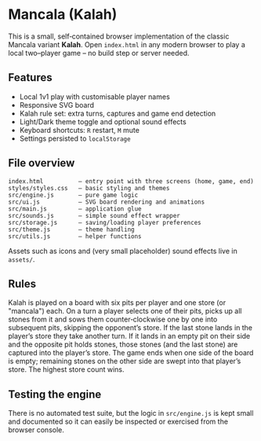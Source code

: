 # Mancala (Kalah)

This is a small, self‑contained browser implementation of the classic
Mancala variant **Kalah**.  Open `index.html` in any modern browser to
play a local two–player game – no build step or server needed.

## Features

- Local 1v1 play with customisable player names
- Responsive SVG board
- Kalah rule set: extra turns, captures and game end detection
- Light/Dark theme toggle and optional sound effects
- Keyboard shortcuts: `R` restart, `M` mute
- Settings persisted to `localStorage`

## File overview

```
index.html          – entry point with three screens (home, game, end)
styles/styles.css   – basic styling and themes
src/engine.js       – pure game logic
src/ui.js           – SVG board rendering and animations
src/main.js         – application glue
src/sounds.js       – simple sound effect wrapper
src/storage.js      – saving/loading player preferences
src/theme.js        – theme handling
src/utils.js        – helper functions
```

Assets such as icons and (very small placeholder) sound effects live in
`assets/`.

## Rules

Kalah is played on a board with six pits per player and one store (or
"mancala") each.  On a turn a player selects one of their pits, picks
up all stones from it and sows them counter‑clockwise one by one into
subsequent pits, skipping the opponent’s store.  If the last stone
lands in the player’s store they take another turn.  If it lands in an
empty pit on their side and the opposite pit holds stones, those stones
(and the last stone) are captured into the player’s store.  The game
ends when one side of the board is empty; remaining stones on the other
side are swept into that player’s store.  The highest store count wins.

## Testing the engine

There is no automated test suite, but the logic in `src/engine.js` is
kept small and documented so it can easily be inspected or exercised
from the browser console.
